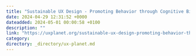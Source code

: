 ```yaml
---
title: "Sustainable UX Design - Promoting Behavior through Cognitive Biases"
date: 2024-04-29 12:31:52 +0000
dateadded: 2024-05-01 00:00:58 +0100
description: ""
link: "https://uxplanet.org/sustainable-ux-design-promoting-behavior-through-cognitive-biases-08a30b9807e4?source=rss----819cc2aaeee0---4"
category:
directory: _directory/ux-planet.md
---
```

